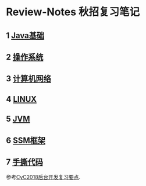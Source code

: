 # Review-Notes 秋招复习笔记<br>
## 1 [Java基础](https://github.com/rww94/Review-Notes/blob/master/Java%E5%9F%BA%E7%A1%80.md)
## 2 [操作系统](https://github.com/rww94/Review-Notes/blob/master/%E6%93%8D%E4%BD%9C%E7%B3%BB%E7%BB%9F.md)
## 3 [计算机网络](https://github.com/rww94/Review-Notes/blob/master/%E8%AE%A1%E7%AE%97%E6%9C%BA%E7%BD%91%E7%BB%9C.md)
## 4 [LINUX](https://github.com/rww94/Review-Notes/blob/master/LINUX.md)
## 5 [JVM](https://github.com/rww94/Review-Notes/blob/master/JVM.md)
## 6 [SSM框架](https://github.com/rww94/Review-Notes/blob/master/SSM%E6%A1%86%E6%9E%B6.md)
## 7 [手撕代码](https://github.com/rww94/Review-Notes/blob/master/%E6%89%8B%E6%92%95%E4%BB%A3%E7%A0%81.md)
参考[CyC2018后台开发复习要点](https://github.com/CyC2018/Backend-Interview-Guide/blob/master/doc/一文帮你理清面试知识点.md). 
